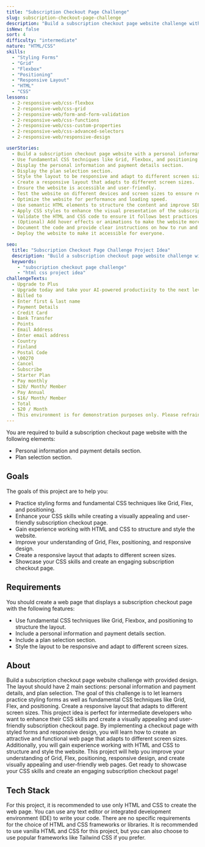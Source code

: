 ```yaml
---
title: "Subscription Checkout Page Challenge"
slug: subscription-checkout-page-challenge
description: "Build a subscription checkout page website challenge with provided design. The layout should have 2 main sections: personal information and payment details, and plan selection."
isNew: false
sort: 4
difficulty: "intermediate"
nature: "HTML/CSS"
skills:
  - "Styling Forms"
  - "Grid"
  - "Flexbox"
  - "Positioning"
  - "Responsive Layout"
  - "HTML"
  - "CSS"
lessons:
  - 2-responsive-web/css-flexbox
  - 2-responsive-web/css-grid
  - 2-responsive-web/form-and-form-validation
  - 2-responsive-web/css-functions
  - 2-responsive-web/css-custom-properties
  - 2-responsive-web/css-advanced-selectors
  - 2-responsive-web/responsive-design

userStories:
  - Build a subscription checkout page website with a personal information and payment details section, and a plan selection section.
  - Use fundamental CSS techniques like Grid, Flexbox, and positioning to structure the layout.
  - Display the personal information and payment details section.
  - Display the plan selection section.
  - Style the layout to be responsive and adapt to different screen sizes.
  - Create a responsive layout that adapts to different screen sizes.
  - Ensure the website is accessible and user-friendly.
  - Test the website on different devices and screen sizes to ensure responsiveness.
  - Optimize the website for performance and loading speed.
  - Use semantic HTML elements to structure the content and improve SEO.
  - Apply CSS styles to enhance the visual presentation of the subscription checkout page elements.
  - Validate the HTML and CSS code to ensure it follows best practices and standards.
  - (Optional) Add hover effects or animations to make the website more interactive.
  - Document the code and provide clear instructions on how to run and use the website.
  - Deploy the website to make it accessible for everyone.

seo:
  title: "Subscription Checkout Page Challenge Project Idea"
  description: "Build a subscription checkout page website challenge with provided design. The layout should have 2 main sections: personal information and payment details, and plan selection. The goal of this challenge is to let learners practice styling forms as well as fundamental CSS techniques like Grid, Flex, and positioning. Create a responsive layout that adapts to different screen sizes. This project idea is perfect for intermediate developers who want to enhance their CSS skills and create a visually appealing and user-friendly subscription checkout page. By implementing a checkout page with styled forms and responsive design, you will learn how to create an attractive and functional web page that adapts to different screen sizes. Additionally, you will gain experience working with HTML and CSS to structure and style the website. This project will help you improve your understanding of Grid, Flex, positioning, responsive design, and create visually appealing and user-friendly web pages. Get ready to showcase your CSS skills and create an engaging subscription checkout page!"
  keywords:
    - "subscription checkout page challenge"
    - "html css project idea"
challengeTexts:
  - Upgrade to Plus
  - Upgrade today and take your AI-powered productivity to the next level.
  - Billed to
  - Enter first & last name
  - Payment Details
  - Credit Card
  - Bank Transfer
  - Points
  - Email Address
  - Enter email address
  - Country
  - Finland
  - Postal Code
  - \00270
  - Cancel
  - Subscribe
  - Starter Plan
  - Pay monthly
  - $20/ Month/ Member
  - Pay Annual
  - $16/ Month/ Member
  - Total
  - $20 / Month
  - This environment is for demonstration purposes only. Please refrain from entering any actual sensitive data.
---
```


You are required to build a subscription checkout page website with the following elements:

- Personal information and payment details section.
- Plan selection section.

## Goals

The goals of this project are to help you:

- Practice styling forms and fundamental CSS techniques like Grid, Flex, and positioning.
- Enhance your CSS skills while creating a visually appealing and user-friendly subscription checkout page.
- Gain experience working with HTML and CSS to structure and style the website.
- Improve your understanding of Grid, Flex, positioning, and responsive design.
- Create a responsive layout that adapts to different screen sizes.
- Showcase your CSS skills and create an engaging subscription checkout page.

## Requirements

You should create a web page that displays a subscription checkout page with the following features:

- Use fundamental CSS techniques like Grid, Flexbox, and positioning to structure the layout.
- Include a personal information and payment details section.
- Include a plan selection section.
- Style the layout to be responsive and adapt to different screen sizes.

## About

Build a subscription checkout page website challenge with provided design. The layout should have 2 main sections: personal information and payment details, and plan selection. The goal of this challenge is to let learners practice styling forms as well as fundamental CSS techniques like Grid, Flex, and positioning. Create a responsive layout that adapts to different screen sizes. This project idea is perfect for intermediate developers who want to enhance their CSS skills and create a visually appealing and user-friendly subscription checkout page. By implementing a checkout page with styled forms and responsive design, you will learn how to create an attractive and functional web page that adapts to different screen sizes. Additionally, you will gain experience working with HTML and CSS to structure and style the website. This project will help you improve your understanding of Grid, Flex, positioning, responsive design, and create visually appealing and user-friendly web pages. Get ready to showcase your CSS skills and create an engaging subscription checkout page!

## Tech Stack

For this project, it is recommended to use only HTML and CSS to create the web page. You can use any text editor or integrated development environment (IDE) to write your code. There are no specific requirements for the choice of HTML and CSS frameworks or libraries. It is recommended to use vanilla HTML and CSS for this project, but you can also choose to use popular frameworks like Tailwind CSS if you prefer.
